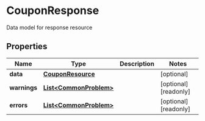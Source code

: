 

# CouponResponse

Data model for response resource

## Properties

| Name | Type | Description | Notes |
|------------ | ------------- | ------------- | -------------|
|**data** | [**CouponResource**](CouponResource.md) |  |  [optional] |
|**warnings** | [**List&lt;CommonProblem&gt;**](CommonProblem.md) |  |  [optional] [readonly] |
|**errors** | [**List&lt;CommonProblem&gt;**](CommonProblem.md) |  |  [optional] [readonly] |



